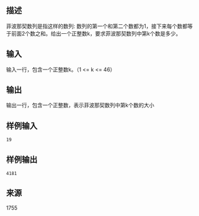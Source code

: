 ## 描述


菲波那契数列是指这样的数列: 数列的第一个和第二个数都为1，接下来每个数都等于前面2个数之和。给出一个正整数k，要求菲波那契数列中第k个数是多少。

## 输入


输入一行，包含一个正整数k。（1 <= k <= 46）

## 输出


输出一行，包含一个正整数，表示菲波那契数列中第k个数的大小

## 样例输入


```
19
```


## 样例输出


```
4181
```


## 来源


1755

